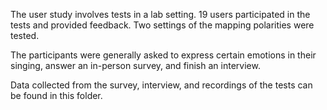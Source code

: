 The user study involves tests in a lab setting. 19 users participated in the tests and provided feedback. Two settings of the mapping polarities were tested.

The participants were generally asked to express certain emotions in their singing, answer an in-person survey, and finish an interview. 

Data collected from the survey, interview, and recordings of the tests can be found in this folder.
